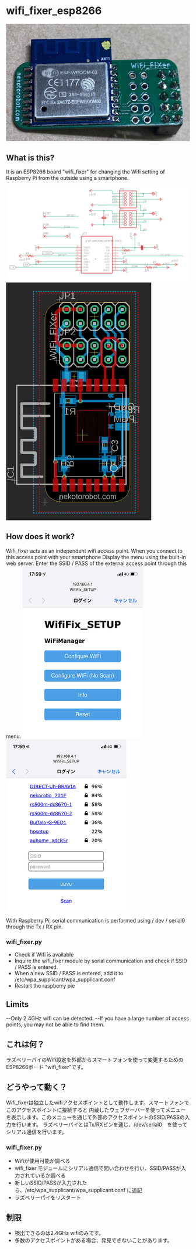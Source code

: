 # wifi_fixer_esp8266
![wifi_fixer](image/wifi_fixer1.jpg)

## What is this?
It is an ESP8266 board "wifi_fixer" for changing the Wifi setting of Raspberry Pi from the outside using a smartphone.

![wifi_fixer](image/wifi_fixer3.jpg) ![wifi_fixer](image/wifi_fixer4.jpg)

## How does it work?
Wifi_fixer acts as an independent wifi access point. When you connect to this access point with your smartphone
Display the menu using the built-in web server. Enter the SSID / PASS of the external access point through this menu.
![wifi_fixer5](image/wifi_fixer5.jpg)
![wifi_fixer6](image/wifi_fixer6.jpg)


With Raspberry Pi, serial communication is performed using / dev / serial0 through the Tx / RX pin.

### wifi_fixer.py
- Check if Wifi is available
- Inquire the wifi_fixer module by serial communication and check if SSID / PASS is entered.
- When a new SSID / PASS is entered, add it to /etc/wpa_supplicant/wpa_supplicant.conf
- Restart the raspberry pie


## Limits
--Only 2.4GHz wifi can be detected.
--If you have a large number of access points, you may not be able to find them.

## これは何？
ラズベリーパイのWifi設定を外部からスマートフォンを使って変更するためのESP8266ボード "wifi_fixer"です。

## どうやって動く？
Wifi_fixerは独立したwifiアクセスポイントとして動作します。スマートフォンでこのアクセスポイントに接続すると
内蔵したウェブサーバーを使ってメニューを表示します。このメニューを通じて外部のアクセスポイントのSSID/PASSの入力を行います。
ラズベリーパイとはTx/RXピンを通じ、/dev/serial0　を使ってシリアル通信を行います。

### wifi_fixer.py 
- Wifiが使用可能か調べる
- wifi_fixer モジュールにシリアル通信で問い合わせを行い、SSID/PASSが入力されているか調べる
- 新しいSSID/PASSが入力されたら、/etc/wpa_supplicant/wpa_supplicant.conf に追記
- ラズベリーパイをリスタート


## 制限
- 検出できるのは2.4GHz wifiのみです。
- 多数のアクセスポイントがある場合、発見できないことがあります。

